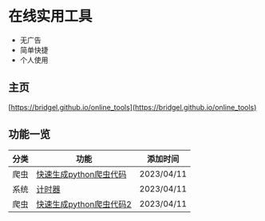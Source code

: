 # 在线实用工具

- 无广告
- 简单快捷
- 个人使用

## 主页

[https://bridgel.github.io/online_tools](https://bridgel.github.io/online_tools)

## 功能一览

分类|功能|添加时间
-|-|-
爬虫|[快速生成python爬虫代码](https://bridgel.github.io/online_tools/tools/quick_spider.html)|2023/04/11
系统|[计时器](https://bridgel.github.io/online_tools/tools/timer.html)|2023/04/11
爬虫|[快速生成python爬虫代码2](https://bridgel.github.io/online_tools/tools/quick_spider2.html)|2023/04/11
